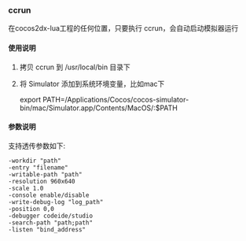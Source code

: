 ### ccrun

在cocos2dx-lua工程的任何位置，只要执行 ccrun，会自动启动模拟器运行


#### 使用说明

1. 拷贝 ccrun 到 /usr/local/bin 目录下
2. 将 Simulator 添加到系统环境变量，比如mac下

    export PATH=/Applications/Cocos/cocos-simulator-bin/mac/Simulator.app/Contents/MacOS/:$PATH

#### 参数说明

支持透传参数如下:

    -workdir "path"
    -entry "filename"
    -writable-path "path"
    -resolution 960x640
    -scale 1.0
    -console enable/disable
    -write-debug-log "log_path"
    -position 0,0
    -debugger codeide/studio
    -search-path "path;path"
    -listen "bind_address"
